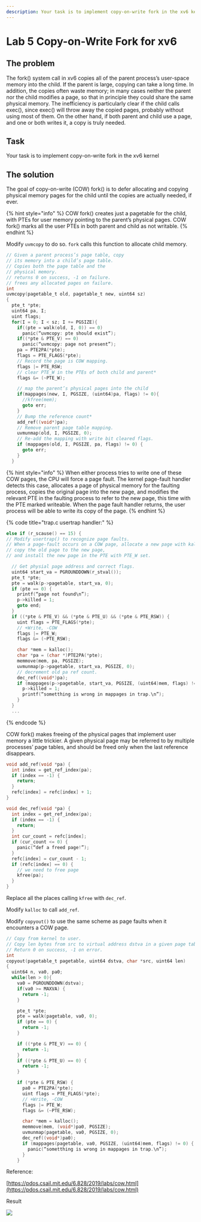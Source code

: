 ```yaml
---
description: Your task is to implement copy-on-write fork in the xv6 kernel
---
```


# Lab 5 Copy-on-Write Fork for xv6

## The problem

The fork\(\) system call in xv6 copies all of the parent process’s user-space memory into the child. If the parent is large, copying can take a long time. In addition, the copies often waste memory; in many cases neither the parent nor the child modifies a page, so that in principle they could share the same physical memory. The inefficiency is particularly clear if the child calls exec\(\), since exec\(\) will throw away the copied pages, probably without using most of them. On the other hand, if both parent and child use a page, and one or both writes it, a copy is truly needed.

## Task

Your task is to implement copy-on-write fork in the xv6 kernel

## The solution

The goal of copy-on-write \(COW\) fork\(\) is to defer allocating and copying physical memory pages for the child until the copies are actually needed, if ever.

{% hint style="info" %}
COW fork\(\) creates just a pagetable for the child, with PTEs for user memory pointing to the parent’s physical pages. COW fork\(\) marks all the user PTEs in both parent and child as not writable. 
{% endhint %}

Modify `uvmcopy` to do so. `fork` calls this function to allocate child memory.

```c
// Given a parent process’s page table, copy
// its memory into a child’s page table.
// Copies both the page table and the
// physical memory.
// returns 0 on success, -1 on failure.
// frees any allocated pages on failure.
int
uvmcopy(pagetable_t old, pagetable_t new, uint64 sz)
{
  pte_t *pte;
  uint64 pa, I;
  uint flags;
  for(I = 0; I < sz; I += PGSIZE){
    if((pte = walk(old, I, 0)) == 0)
      panic(“uvmcopy: pte should exist”);
    if((*pte & PTE_V) == 0)
      panic(“uvmcopy: page not present”);
    pa = PTE2PA(*pte);
    flags = PTE_FLAGS(*pte);
    // Record the page is COW mapping.
    flags |= PTE_RSW;
    // clear PTE_W in the PTEs of both child and parent*
    flags &= (~PTE_W);

    // map the parent’s physical pages into the child
    if(mappages(new, I, PGSIZE, (uint64)pa, flags) != 0){
      //kfree(mem);
      goto err;
    }
    // Bump the reference count*
    add_ref((void*)pa);
    // Remove parent page table mapping.
    uvmunmap(old, I, PGSIZE, 0);
    // Re-add the mapping with write bit cleared flags.
    if (mappages(old, I, PGSIZE, pa, flags) != 0) {
      goto err;
    }
  }
```

{% hint style="info" %}
When either process tries to write one of these COW pages, the CPU will force a page fault. The kernel page-fault handler detects this case, allocates a page of physical memory for the faulting process, copies the original page into the new page, and modifies the relevant PTE in the faulting process to refer to the new page, this time with the PTE marked writeable. When the page fault handler returns, the user process will be able to write its copy of the page. 
{% endhint %}

{% code title="trap.c usertrap handler:" %}
```c
else if (r_scause() == 15) {
// Modify usertrap() to recognize page faults.
// When a page-fault occurs on a COW page, allocate a new page with kalloc(),
// copy the old page to the new page,
// and install the new page in the PTE with PTE_W set.

  // Get physial page address and correct flags.
  uint64 start_va = PGROUNDDOWN(r_stval());
  pte_t *pte;
  pte = walk(p->pagetable, start_va, 0);
  if (pte == 0) {
    printf(“page not found\n”);
    p->killed = 1;
    goto end;
  }
  if ((*pte & PTE_V) && (*pte & PTE_U) && (*pte & PTE_RSW)) {
    uint flags = PTE_FLAGS(*pte);
    // +Write, -COW
    flags |= PTE_W;
    flags &= (~PTE_RSW);

    char *mem = kalloc();
    char *pa = (char *)PTE2PA(*pte);
    memmove(mem, pa, PGSIZE);
    uvmunmap(p->pagetable, start_va, PGSIZE, 0);
    // decrement old pa ref count.
    dec_ref((void*)pa);
    if (mappages(p->pagetable, start_va, PGSIZE, (uint64)mem, flags) != 0) {
      p->killed = 1;
      printf(“sometthing is wrong in mappages in trap.\n”);
    }
  }
  ...
```
{% endcode %}

COW fork\(\) makes freeing of the physical pages that implement user memory a little trickier. A given physical page may be referred to by multiple processes’ page tables, and should be freed only when the last reference disappears.

```c
void add_ref(void *pa) {
  int index = get_ref_index(pa);
  if (index == -1) {
    return;
  }
  refc[index] = refc[index] + 1;
}

void dec_ref(void *pa) {
  int index = get_ref_index(pa);
  if (index == -1) {
    return;
  }
  int cur_count = refc[index];
  if (cur_count <= 0) {
    panic(“def a freed page!”);
  }
  refc[index] = cur_count - 1;
  if (refc[index] == 0) {
    // we need to free page
    kfree(pa);
  }
}
```

Replace all the places calling `kfree` with `dec_ref`. 

Modify `kalloc` to call `add_ref`.

Modify `copyout()` to use the same scheme as page faults when it encounters a COW page.

```c
// Copy from kernel to user.
// Copy len bytes from src to virtual address dstva in a given page table.
// Return 0 on success, -1 on error.
int
copyout(pagetable_t pagetable, uint64 dstva, char *src, uint64 len)
{
  uint64 n, va0, pa0;
  while(len > 0){
    va0 = PGROUNDDOWN(dstva);
    if(va0 >= MAXVA) {
      return -1;
    }

    pte_t *pte;
    pte = walk(pagetable, va0, 0);
    if (pte == 0) {
      return -1;
    }

    if ((*pte & PTE_V) == 0) {
      return -1;
    }
    if ((*pte & PTE_U) == 0) {
      return -1;
    }

    if (*pte & PTE_RSW) {
      pa0 = PTE2PA(*pte);
      uint flags = PTE_FLAGS(*pte);
      // +Write, -COW
      flags |= PTE_W;
      flags &= (~PTE_RSW);

      char *mem = kalloc();
      memmove(mem, (void*)pa0, PGSIZE);
      uvmunmap(pagetable, va0, PGSIZE, 0);
      dec_ref((void*)pa0);
      if (mappages(pagetable, va0, PGSIZE, (uint64)mem, flags) != 0) {
        panic(“sometthing is wrong in mappages in trap.\n”);
      }
    }
```

Reference:

[https://pdos.csail.mit.edu/6.828/2019/labs/cow.html](https://pdos.csail.mit.edu/6.828/2019/labs/cow.html)

Result

![](../.gitbook/assets/screen-shot-2020-02-28-at-3.42.25-pm.png)





